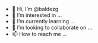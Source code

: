 - 👋 Hi, I’m @baldezg
- 👀 I’m interested in ...
- 🌱 I’m currently learning ...
- 💞️ I’m looking to collaborate on ...
- 📫 How to reach me ...
<!-- <img src='https://user-images.githubusercontent.com/119074412/209194531-918e8be3-2246-4e5d-8eca-b2cfb82409c1.png'/> -->

<!---
baldezg/baldezg is a ✨ special ✨ repository because its `README.md` (this file) appears on your GitHub profile.
You can click the Preview link to take a look at your changes.
--->

